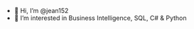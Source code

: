 - 👋 Hi, I’m @jean152
- 👀 I’m interested in Business Intelligence, SQL, C# & Python

<!---
jean152/jean152 is a ✨ special ✨ repository because its `README.md` (this file) appears on your GitHub profile.
You can click the Preview link to take a look at your changes.
--->
